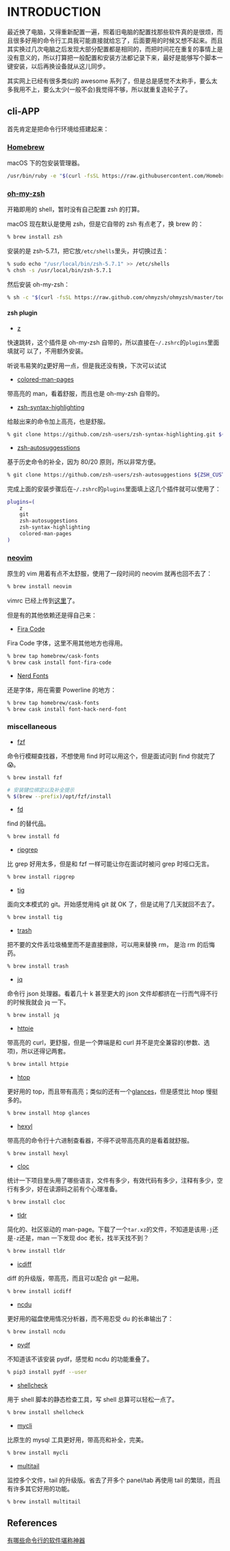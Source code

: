 # INTRODUCTION

最近换了电脑，又得重新配置一遍，照着旧电脑的配置找那些软件真的是很烦，而且很多好用的命令行工具我可能直接就给忘了，后面要用的时候又想不起来。而且其实换过几次电脑之后发现大部分配置都是相同的，而把时间花在重复的事情上是没有意义的，所以打算把一般配置和安装方法都记录下来，最好是能够写个脚本一键安装，以后再换设备就从这儿同步。

其实网上已经有很多类似的 awesome 系列了，但是总是感觉不太称手，要么太多我用不上，要么太少(一般不会)我觉得不够，所以就重复造轮子了。

## cli-APP

首先肯定是把命令行环境给搭建起来：

### [Homebrew](https://brew.sh/)

macOS 下的包安装管理器。

```sh
/usr/bin/ruby -e "$(curl -fsSL https://raw.githubusercontent.com/Homebrew/install/master/install)"
```

### [oh-my-zsh](https://ohmyz.sh/)

开箱即用的 shell，暂时没有自己配置 zsh 的打算。

macOS 现在默认是使用 zsh，但是它自带的 zsh 有点老了，换 brew 的：

```sh
% brew install zsh
```

安装的是 zsh-5.7.1，把它放`/etc/shells`里头，并切换过去：

```sh
% sudo echo "/usr/local/bin/zsh-5.7.1" >> /etc/shells
% chsh -s /usr/local/bin/zsh-5.7.1
```

然后安装 oh-my-zsh：

```sh
% sh -c "$(curl -fsSL https://raw.github.com/ohmyzsh/ohmyzsh/master/tools/install.sh)"
```

#### zsh plugin

* [z](https://github.com/ohmyzsh/ohmyzsh/tree/master/plugins/z)

快速跳转，这个插件是 oh-my-zsh 自带的，所以直接在`~/.zshrc`的`plugins`里面填就可
以了，不用额外安装。

听说韦易笑的[z](https://github.com/skywind3000/z.lua)更好用一点，但是我还没有换，下次可以试试

* [colored-man-pages](https://github.com/ohmyzsh/ohmyzsh/blob/master/plugins/colored-man-pages/colored-man-pages.plugin.zsh)

带高亮的 man，看着舒服，而且也是 oh-my-zsh 自带的。

* [zsh-syntax-highlighting]()

给敲出来的命令加上高亮，也是舒服。

```sh
% git clone https://github.com/zsh-users/zsh-syntax-highlighting.git ${ZSH_CUSTOM:-~/.oh-my-zsh/custom}/plugins/zsh-syntax-highlighting
```

* [zsh-autosuggesstions](https://github.com/zsh-users/zsh-autosuggestions)

基于历史命令的补全，因为 80/20 原则，所以非常方便。

```sh
% git clone https://github.com/zsh-users/zsh-autosuggestions ${ZSH_CUSTOM:-~/.oh-my-zsh/custom}/plugins/zsh-autosuggestions
```

完成上面的安装步骤后在`~/.zshrc`的`plugins`里面填上这几个插件就可以使用了：

```sh
plugins=(
	z
	git
	zsh-autosuggestions
	zsh-syntax-highlighting
	colored-man-pages
)
```

### [neovim](https://neovim.io/)

原生的 vim 用着有点不太舒服，使用了一段时间的 neovim 就再也回不去了：

```sh
% brew install neovim
```

vimrc 已经上传到[这里](https://github.com/BalusChen/deep-config/tree/master/nvim)了。

但是有的其他依赖还是得自己来：

* [Fira Code](https://github.com/tonsky/FiraCode)

Fira Code 字体，这里不用其他地方也得用。

```sh
% brew tap homebrew/cask-fonts
% brew cask install font-fira-code
```

* [Nerd Fonts](https://github.com/ryanoasis/nerd-fonts)

还是字体，用在需要 Powerline 的地方：

```sh
% brew tap homebrew/cask-fonts
% brew cask install font-hack-nerd-font
```

### miscellaneous

* [fzf](https://github.com/junegunn/fzf)

命令行模糊查找器，不想使用 find 时可以用这个，但是面试问到 find 你就完了😱。

```sh
% brew install fzf

# 安装键位绑定以及补全提示
% $(brew --prefix)/opt/fzf/install
```

* [fd](https://github.com/sharkdp/fd)

find 的替代品。

```sh
% brew install fd
```

* [ripgrep](https://github.com/BurntSushi/ripgrep)

比 grep 好用太多，但是和 fzf 一样可能让你在面试时被问 grep 时哑口无言。

```sh
% brew install ripgrep
```

* [tig](https://github.com/jonas/tig)

面向文本模式的 git。开始感觉用纯 git 就 OK 了，但是试用了几天就回不去了。

```sh
% brew install tig
```

* [trash](https://github.com/sindresorhus/trash)

把不要的文件丢垃圾桶里而不是直接删除，可以用来替换 rm， 是治 rm 的后悔药。

```sh
% brew install trash
```

* [jq](https://stedolan.github.io/jq/)

命令行 json 处理器。看着几十 k 甚至更大的 json 文件却都挤在一行而气得不行的时候我就会 jq 一下。

```sh
% brew install jq
```

* [httpie](https://httpie.org/)

带高亮的 curl，更舒服，但是一个弊端是和 curl 并不是完全兼容的(参数、选项)，所以还得记两套。

```sh
% brew intall httpie
```

* [htop](https://hisham.hm/htop/)

更好用的 top，而且带有高亮；类似的还有一个[glances](https://nicolargo.github.io/glances/)，但是感觉比 htop 慢挺多的。

```sh
% brew install htop glances
```

* [hexyl](https://github.com/sharkdp/hexyl)

带高亮的命令行十六进制查看器，不得不说带高亮真的是看着就舒服。

```sh
% brew install hexyl
```

* [cloc](https://github.com/AlDanial/cloc)

统计一下项目里头用了哪些语言，文件有多少，有效代码有多少，注释有多少，空行有多少，好在读源码之前有个心理准备。

```sh
% brew install cloc
```

* [tldr](https://github.com/tldr-pages/tldr)

简化的、社区驱动的 man-page。下载了一个`tar.xz`的文件，不知道是该用`-j`还是`-z`还是，man 一下发现 doc 老长，找半天找不到？

```sh
% brew install tldr
```

* [icdiff](https://github.com/jeffkaufman/icdiff)

diff 的升级版，带高亮，而且可以配合 git 一起用。

```sh
% brew install icdiff
```

* [ncdu](https://dev.yorhel.nl/ncdu)

更好用的磁盘使用情况分析器，而不用忍受 du 的长串输出了：

```sh
% brew install ncdu
```

* [pydf](https://pypi.org/project/pydf/)

不知道该不该安装 pydf，感觉和 ncdu 的功能重叠了。

```sh
% pip3 install pydf --user
```

* [shellcheck](https://github.com/koalaman/shellcheck)

用于 shell 脚本的静态检查工具，写 shell 总算可以轻松一点了。

```sh
% brew install shellcheck
```

* [mycli](https://www.mycli.net/)

比原生的 mysql 工具更好用，带高亮和补全，完美。

```sh
% brew install mycli
```

* [multitail](https://www.vanheusden.com/multitail/)

监控多个文件，tail 的升级版。省去了开多个 panel/tab 再使用 tail 的繁琐，而且有许多其它好用的功能。

```sh
% brew install multitail
```

## References

[有哪些命令行的软件堪称神器](https://www.zhihu.com/question/59227720)

